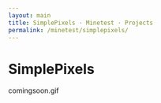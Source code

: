 ```yaml
---
layout: main
title: SimplePixels · Minetest · Projects
permalink: /minetest/simplepixels/
---
```


<h1 class="page-title">SimplePixels</h1>

comingsoon.gif
